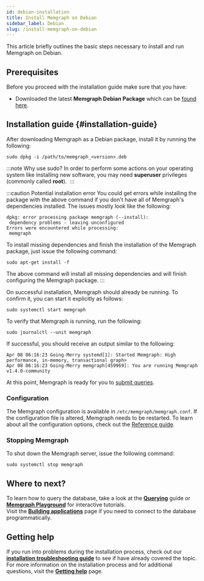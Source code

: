 ```yaml
---
id: debian-installation
title: Install Memgraph on Debian
sidebar_label: Debian
slug: /install-memgraph-on-debian
---
```


This article briefly outlines the basic steps necessary to install and run
Memgraph on Debian.

## Prerequisites

Before you proceed with the installation guide make sure that you have:
* Downloaded the latest **Memgraph Debian Package** which can be [found
  here](https://memgraph.com/download/).

## Installation guide {#installation-guide}

After downloading Memgraph as a Debian package, install it by running the
following:

```console
sudo dpkg -i /path/to/memgraph_<version>.deb
```

:::note Why use sudo? 
In order to perform some actions on your operating system like installing new
software, you may need **superuser** privileges (commonly called **root**). 
:::

:::caution Potential installation error 
You could get errors while installing the package with the above command if you
don't have all of Memgraph's dependencies installed. The issues mostly look like
the following:

```console
dpkg: error processing package memgraph (--install):
 dependency problems - leaving unconfigured
Errors were encountered while processing:
 memgraph
```

To install missing dependencies and finish the installation of the Memgraph
package, just issue the following command:

```console
sudo apt-get install -f
```

The above command will install all missing dependencies and will finish
configuring the Memgraph package.
:::

On successful installation, Memgraph should already be running. To confirm it,
you can start it explicitly as follows:

```console
sudo systemctl start memgraph
```

To verify that Memgraph is running, run the following:

```console
sudo journalctl --unit memgraph
```

If successful, you should receive an output similar to the following:

```console
Apr 08 06:16:23 Going-Merry systemd[1]: Started Memgraph: High performance, in-memory, transactional graph>
Apr 08 06:16:23 Going-Merry memgraph[459969]: You are running Memgraph v1.4.0-community
```

At this point, Memgraph is ready for you to [submit
queries](/getting-started/querying/querying.md).

### Configuration

The Memgraph configuration is available in `/etc/memgraph/memgraph.conf`. If the
configuration file is altered, Memgraph needs to be restarted. To learn about
all the configuration options, check out the [Reference
guide](/reference-guide/configuration.md).

### Stopping Memgraph

To shut down the Memgraph server, issue the following command:

```console
sudo systemctl stop memgraph
```

## Where to next?

To learn how to query the database, take a look at the
**[Querying](/getting-started/querying/querying.md)** guide or **[Memgraph
Playground](https://playground.memgraph.com/)** for interactive tutorials.<br/>
Visit the **[Building
applications](/getting-started/connecting-applications/connecting-applications.md)**
page if you need to connect to the database programmatically.

## Getting help

If you run into problems during the installation process, check out our
**[installation troubleshooting
guide](/installation/linux/linux-installation-troubleshooting.mdx)** to see if
have already covered the topic. For more information on the installation process
and for additional questions, visit the **[Getting
help](/getting-help/getting-help.md)** page.